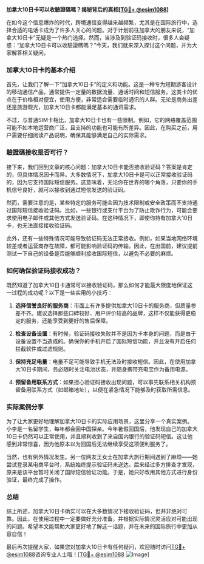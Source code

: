 **加拿大10日卡可以收驗證碼嗎？揭秘背后的真相[[TG💪+ @esim1088](https://t.me/s/esim1088)]**

在如今这个信息爆炸的时代，跨境通信变得越来越频繁，尤其是在国际旅行中，选择合适的电话卡成为了许多人关心的问题。对于计划前往加拿大的朋友来说，“加拿大10日卡”无疑是一个热门选择。然而，当涉及到验证码接收时，很多人会疑惑：“加拿大10日卡可以收驗證碼嗎？”今天，我们就来深入探讨这个问题，并为大家解答相关疑问。

### 加拿大10日卡的基本介绍

首先，让我们了解一下“加拿大10日卡”的定义和功能。这是一种专为短期游客设计的移动通信产品，通常提供一定量的数据流量、通话时间和短信服务。这类卡的优点在于价格相对便宜，使用方便，非常适合需要临时通讯的人群。无论是商务出差还是旅游观光，加拿大10日卡都能满足基本的通讯需求。

不过，与普通SIM卡相比，加拿大10日卡也有一些限制。例如，它的网络覆盖范围可能不如本地运营商广泛，且支持的功能也可能有所差异。因此，在购买之前，用户需要仔细阅读产品说明，确保其能够满足自己的实际需求。

### 驗證碼接收是否可行？

接下来，我们回到文章的核心问题：加拿大10日卡能否接收验证码？答案是肯定的，但具体情况因卡而异。大多数情况下，加拿大10日卡是可以正常接收验证码的，因为它支持国际短信服务。这意味着，无论你在世界的哪个角落，只要你的手机信号良好，就可以接收到通过短信发送的验证码。

然而，需要注意的是，某些特定的服务可能会因为技术限制或安全政策而不支持通过国际短信接收验证码。比如，一些银行或支付平台为了防止欺诈行为，可能会要求使用电子邮件或其他方式发送验证码。在这种情况下，即使你持有加拿大10日卡，也无法直接接收验证码。

此外，还有一些特殊情况可能导致验证码无法正常接收。例如，如果当地网络环境较差或者运营商存在故障，都可能影响验证码的传输。因此，在出国前，建议提前测试一下自己的设备是否能够顺利接收国际短信，以避免不必要的麻烦。

### 如何确保验证码接收成功？

既然知道了加拿大10日卡通常可以接收验证码，那么如何才能最大限度地保证这一过程的成功呢？以下是一些实用的小技巧：

1. **选择信誉良好的服务商**：市面上有许多提供加拿大10日卡的服务商，但质量参差不齐。建议选择那些口碑较好、用户评价较高的品牌，这样不仅能获得更稳定的服务，还能享受到更好的售后保障。
   
2. **检查设备设置**：有时候，验证码接收失败并不是因为卡本身的问题，而是由于设备设置不当造成的。确保你的手机开启了国际短信功能，并且没有开启任何拦截软件或过滤规则。

3. **保持充足电量**：电量不足可能导致手机无法及时接收短信。因此，在使用加拿大10日卡期间，务必随时关注电池状态，并随身携带充电宝作为备用电源。

4. **预留备用联系方式**：如果担心验证码接收出现问题，可以事先联系相关机构预留备用联系方式（如邮箱地址），以便在紧急情况下能够及时获取所需信息。

### 实际案例分享

为了让大家更好地理解加拿大10日卡的实际应用场景，这里分享一个真实案例。小李是一名留学生，每年都会回中国探亲。今年暑假回国后，他发现自己的加拿大10日卡仍然可以正常使用，并且顺利收到了来自国内银行的验证码短信。这让他感到非常惊喜，因为他原本以为回国后无法继续享受这项便利服务了。

当然，也有例外情况发生。另一位网友王女士在加拿大旅行期间遇到了麻烦——她尝试登录某电商平台时，系统始终提示验证码未送达。后来经过多方排查才发现，原来是该平台暂时关闭了国际短信验证功能。于是，她只好改用其他方式进行身份验证，最终完成了操作。

### 总结

综上所述，加拿大10日卡确实可以在大多数情况下接收验证码，但并非绝对可靠。因此，在使用过程中一定要做好充分准备，并根据实际情况灵活应对可能出现的问题。希望本文能帮助大家更好地了解这一话题，并在未来的国际旅行中更加从容自信！

最后再次提醒大家，如果您对加拿大10日卡有任何疑问，欢迎随时访问[TG💪+ @esim1088](https://t.me/s/esim1088)咨询专业人士哦！[[TG💪+ @esim1088](https://t.me/s/esim1088) ![Image](https://i.postimg.cc/4NQfJmqS/Snipaste-2025-05-13-00-14-12.png)]